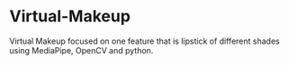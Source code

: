 # Virtual-Makeup
Virtual Makeup focused on one feature that is lipstick of different shades using MediaPipe, OpenCV and python.
